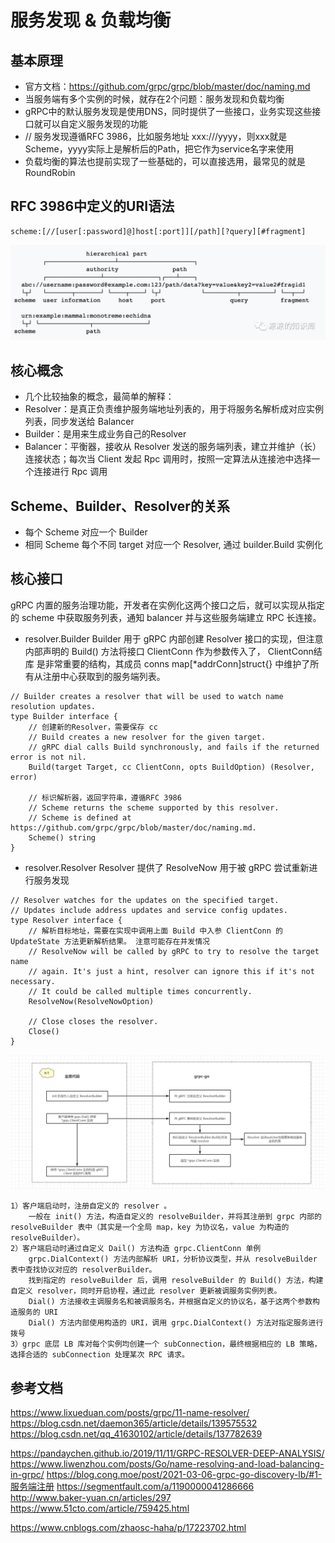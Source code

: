 # 服务发现 & 负载均衡

## 基本原理
* 官方文档：https://github.com/grpc/grpc/blob/master/doc/naming.md
* 当服务端有多个实例的时候，就存在2个问题：服务发现和负载均衡
* gRPC中的默认服务发现是使用DNS，同时提供了一些接口，业务实现这些接口就可以自定义服务发现的功能
* // 服务发现遵循RFC 3986，比如服务地址 xxx:///yyyy，则xxx就是Scheme，yyyy实际上是解析后的Path，把它作为service名字来使用
* 负载均衡的算法也提前实现了一些基础的，可以直接选用，最常见的就是RoundRobin

## RFC 3986中定义的URI语法
```
scheme:[//[user[:password]@]host[:port]][/path][?query][#fragment]
```
![avatar](img/rfc3986.png)

## 核心概念
* 几个比较抽象的概念，最简单的解释：
* Resolver：是真正负责维护服务端地址列表的，用于将服务名解析成对应实例列表，同步发送给 Balancer
* Builder：是用来生成业务自己的Resolver
* Balancer：平衡器，接收从 Resolver 发送的服务端列表，建立并维护（长）连接状态；每次当 Client 发起 Rpc 调用时，按照一定算法从连接池中选择一个连接进行 Rpc 调用

## Scheme、Builder、Resolver的关系
* 每个 Scheme 对应一个 Builder
* 相同 Scheme 每个不同 target 对应一个 Resolver, 通过 builder.Build 实例化


## 核心接口
gRPC 内置的服务治理功能，开发者在实例化这两个接口之后，就可以实现从指定的 scheme 中获取服务列表，通知 balancer 并与这些服务端建立 RPC 长连接。
* resolver.Builder Builder 用于 gRPC 内部创建 Resolver 接口的实现，但注意内部声明的 Build() 方法将接口 ClientConn 作为参数传入了， ClientConn结库 是非常重要的结构，其成员 conns map[*addrConn]struct{} 中维护了所有从注册中心获取到的服务端列表。
```
// Builder creates a resolver that will be used to watch name resolution updates.
type Builder interface {
    // 创建新的Resolver，需要保存 cc
    // Build creates a new resolver for the given target.
    // gRPC dial calls Build synchronously, and fails if the returned error is not nil.
    Build(target Target, cc ClientConn, opts BuildOption) (Resolver, error)
    
    // 标识解析器，返回字符串，遵循RFC 3986
    // Scheme returns the scheme supported by this resolver.
    // Scheme is defined at https://github.com/grpc/grpc/blob/master/doc/naming.md.
    Scheme() string
}
```

* resolver.Resolver Resolver 提供了 ResolveNow 用于被 gRPC 尝试重新进行服务发现
```
// Resolver watches for the updates on the specified target.
// Updates include address updates and service config updates.
type Resolver interface {
    // 解析目标地址，需要在实现中调用上面 Build 中入参 ClientConn 的 UpdateState 方法更新解析结果。 注意可能存在并发情况
    // ResolveNow will be called by gRPC to try to resolve the target name
    // again. It's just a hint, resolver can ignore this if it's not necessary.
    // It could be called multiple times concurrently.
    ResolveNow(ResolveNowOption)
    
    // Close closes the resolver.
    Close()
}
```

![avatar](img/name-resolver.png)


```
1）客户端启动时，注册自定义的 resolver 。
    一般在 init() 方法，构造自定义的 resolveBuilder，并将其注册到 grpc 内部的 resolveBuilder 表中（其实是一个全局 map，key 为协议名，value 为构造的 resolveBuilder）。
2）客户端启动时通过自定义 Dail() 方法构造 grpc.ClientConn 单例
    grpc.DialContext() 方法内部解析 URI，分析协议类型，并从 resolveBuilder 表中查找协议对应的 resolverBuilder。
    找到指定的 resolveBuilder 后，调用 resolveBuilder 的 Build() 方法，构建自定义 resolver，同时开启协程，通过此 resolver 更新被调服务实例列表。
    Dial() 方法接收主调服务名和被调服务名，并根据自定义的协议名，基于这两个参数构造服务的 URI
    Dial() 方法内部使用构造的 URI，调用 grpc.DialContext() 方法对指定服务进行拨号
3）grpc 底层 LB 库对每个实例均创建一个 subConnection，最终根据相应的 LB 策略，选择合适的 subConnection 处理某次 RPC 请求。
```

## 参考文档
https://www.lixueduan.com/posts/grpc/11-name-resolver/
https://blog.csdn.net/daemon365/article/details/139575532
https://blog.csdn.net/qq_41630102/article/details/137782639

https://pandaychen.github.io/2019/11/11/GRPC-RESOLVER-DEEP-ANALYSIS/
https://www.liwenzhou.com/posts/Go/name-resolving-and-load-balancing-in-grpc/
https://blog.cong.moe/post/2021-03-06-grpc-go-discovery-lb/#1-服务端注册
https://segmentfault.com/a/1190000041286666
http://www.baker-yuan.cn/articles/297
https://www.51cto.com/article/759425.html


https://www.cnblogs.com/zhaosc-haha/p/17223702.html



